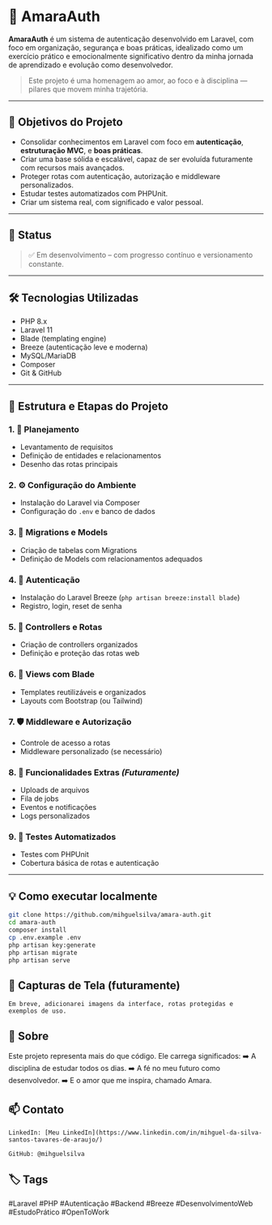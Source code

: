 # 💫 AmaraAuth

**AmaraAuth** é um sistema de autenticação desenvolvido em Laravel, com foco em organização, segurança e boas práticas, idealizado como um exercício prático e emocionalmente significativo dentro da minha jornada de aprendizado e evolução como desenvolvedor.

> Este projeto é uma homenagem ao amor, ao foco e à disciplina — pilares que movem minha trajetória.

---

## 📌 Objetivos do Projeto

- Consolidar conhecimentos em Laravel com foco em **autenticação**, **estruturação MVC**, e **boas práticas**.
- Criar uma base sólida e escalável, capaz de ser evoluída futuramente com recursos mais avançados.
- Proteger rotas com autenticação, autorização e middleware personalizados.
- Estudar testes automatizados com PHPUnit.
- Criar um sistema real, com significado e valor pessoal.

---

## 🚧 Status

> ✅ Em desenvolvimento – com progresso contínuo e versionamento constante.

---

## 🛠️ Tecnologias Utilizadas

- PHP 8.x
- Laravel 11
- Blade (templating engine)
- Breeze (autenticação leve e moderna)
- MySQL/MariaDB
- Composer
- Git & GitHub

---

## 📂 Estrutura e Etapas do Projeto

### 1. 📖 Planejamento
- Levantamento de requisitos
- Definição de entidades e relacionamentos
- Desenho das rotas principais

### 2. ⚙️ Configuração do Ambiente
- Instalação do Laravel via Composer
- Configuração do `.env` e banco de dados

### 3. 🧱 Migrations e Models
- Criação de tabelas com Migrations
- Definição de Models com relacionamentos adequados

### 4. 🔐 Autenticação
- Instalação do Laravel Breeze (`php artisan breeze:install blade`)
- Registro, login, reset de senha

### 5. 📡 Controllers e Rotas
- Criação de controllers organizados
- Definição e proteção das rotas web

### 6. 🎨 Views com Blade
- Templates reutilizáveis e organizados
- Layouts com Bootstrap (ou Tailwind)

### 7. 🛡️ Middleware e Autorização
- Controle de acesso a rotas
- Middleware personalizado (se necessário)

### 8. 🚀 Funcionalidades Extras *(Futuramente)*
- Uploads de arquivos
- Fila de jobs
- Eventos e notificações
- Logs personalizados

### 9. 🧪 Testes Automatizados
- Testes com PHPUnit
- Cobertura básica de rotas e autenticação

---

## 💡 Como executar localmente

```bash
git clone https://github.com/mihguelsilva/amara-auth.git
cd amara-auth
composer install
cp .env.example .env
php artisan key:generate
php artisan migrate
php artisan serve
``` 

## 📸 Capturas de Tela (futuramente)

    Em breve, adicionarei imagens da interface, rotas protegidas e exemplos de uso.

## 🤍 Sobre

Este projeto representa mais do que código. Ele carrega significados:
➡️ A disciplina de estudar todos os dias.
➡️ A fé no meu futuro como desenvolvedor.
➡️ E o amor que me inspira, chamado Amara.

## 📫 Contato

    LinkedIn: [Meu LinkedIn](https://www.linkedin.com/in/mihguel-da-silva-santos-tavares-de-araujo/)

    GitHub: @mihguelsilva

## 🏷️ Tags

#Laravel #PHP #Autenticação #Backend #Breeze #DesenvolvimentoWeb #EstudoPrático #OpenToWork
